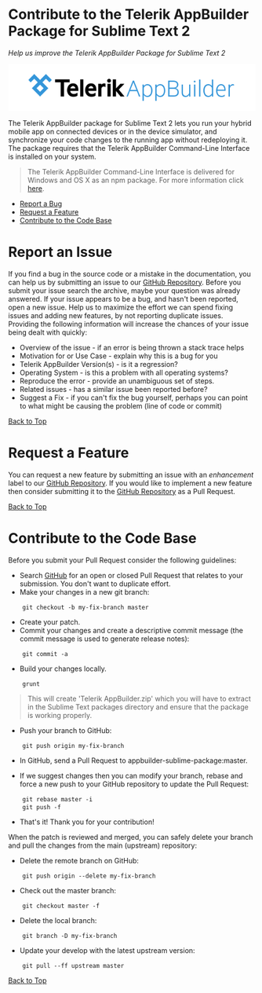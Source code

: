 Contribute to the Telerik AppBuilder Package for Sublime Text 2
===

*Help us improve the Telerik AppBuilder Package for Sublime Text 2* 

[![Telerik AppBuilder](ab-logo.png "Telerik AppBuilder")](http://www.telerik.com/appbuilder "The Telerik AppBuilder web site")

The Telerik AppBuilder package for Sublime Text 2 lets you run your hybrid mobile app on connected devices or in the device simulator, and synchronize your code changes to the running app without redeploying it. The package requires that the Telerik AppBuilder Command-Line Interface is installed on your system.

> The Telerik AppBuilder Command-Line Interface is delivered for Windows and OS X as an npm package. For more information click <a href="https://www.npmjs.org/package/appbuilder" target="_blank">here</a>.

* [Report a Bug](#bug "Learn how to report a bug")
* [Request a Feature](#request "Learn how to submit a feature or improvement request")
* [Contribute to the Code Base](#contribute "Learn how to submit your own improvements to the code")

<a id="bug"></a>
Report an Issue
===
If you find a bug in the source code or a mistake in the documentation, you can help us by submitting an issue to our <a href="https://github.com/Icenium/appbuilder-sublime-package">GitHub Repository</a>.
Before you submit your issue search the archive, maybe your question was already answered.
If your issue appears to be a bug, and hasn't been reported, open a new issue. Help us to maximize the effort we can spend fixing issues and adding new features, by not reporting duplicate issues. Providing the following information will increase the chances of your issue being dealt with quickly:

* Overview of the issue - if an error is being thrown a stack trace helps
* Motivation for or Use Case - explain why this is a bug for you
* Telerik AppBuilder Version(s) - is it a regression?
* Operating System - is this a problem with all operating systems?
* Reproduce the error - provide an unambiguous set of steps.
* Related issues - has a similar issue been reported before?
* Suggest a Fix - if you can't fix the bug yourself, perhaps you can point to what might be causing the problem (line of code or commit)

[Back to Top][1]

<a id="request"></a>
Request a Feature
===
You can request a new feature by submitting an issue with an *enhancement* label to our <a href="https://github.com/Icenium/appbuilder-sublime-package">GitHub Repository</a>.
If you would like to implement a new feature then consider submitting it to the <a href="https://github.com/Icenium/appbuilder-sublime-package">GitHub Repository</a> as a Pull Request.

[Back to Top][1]

<a id="contribute"></a>
Contribute to the Code Base
===
Before you submit your Pull Request consider the following guidelines:

* Search <a href="https://github.com/Icenium/appbuilder-sublime-package/pulls">GitHub</a> for an open or closed Pull Request that relates to your submission. You don't want to duplicate effort.
* Make your changes in a new git branch:
```
    git checkout -b my-fix-branch master
```
* Create your patch.
* Commit your changes and create a descriptive commit message (the commit message is used to generate release notes):
```
    git commit -a
```
* Build your changes locally.
```
    grunt
```
> This will create 'Telerik AppBuilder.zip' which you will have to extract in the Sublime Text packages directory and ensure that the package is working properly.

* Push your branch to GitHub:
```
    git push origin my-fix-branch
```
* In GitHub, send a Pull Request to appbuilder-sublime-package:master.

* If we suggest changes then you can modify your branch, rebase and force a new push to your GitHub repository to update the Pull Request:
```
    git rebase master -i
    git push -f
```
* That's it! Thank you for your contribution!

When the patch is reviewed and merged, you can safely delete your branch and pull the changes from the main (upstream) repository:

* Delete the remote branch on GitHub:
```
    git push origin --delete my-fix-branch
```
* Check out the master branch:
```
    git checkout master -f
```
* Delete the local branch:
```
    git branch -D my-fix-branch
```
* Update your develop with the latest upstream version:
```
    git pull --ff upstream master
```

[Back to Top][1]

[1]: #contribute-to-the-telerik-appbuilder-command-line-interface
